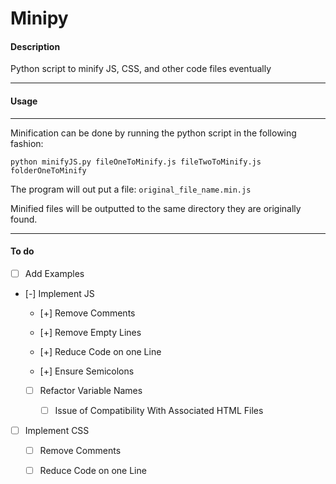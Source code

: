 Minipy
========

#### Description

Python script to minify JS, CSS, and other code files eventually

---

#### Usage

***

Minification can be done by running the python script in the following fashion:

	python minifyJS.py fileOneToMinify.js fileTwoToMinify.js folderOneToMinify

The program will out put a file: `original_file_name.min.js`

Minified files will be outputted to the same directory they are originally found.


---

#### To do

- [ ] Add Examples

- [-] Implement JS

	- [+] Remove Comments

	- [+] Remove Empty Lines

	- [+] Reduce Code on one Line

	- [+] Ensure Semicolons

	- [ ] Refactor Variable Names

		- [ ] Issue of Compatibility With Associated HTML Files


- [ ] Implement CSS

	- [ ] Remove Comments

	- [ ] Reduce Code on one Line





